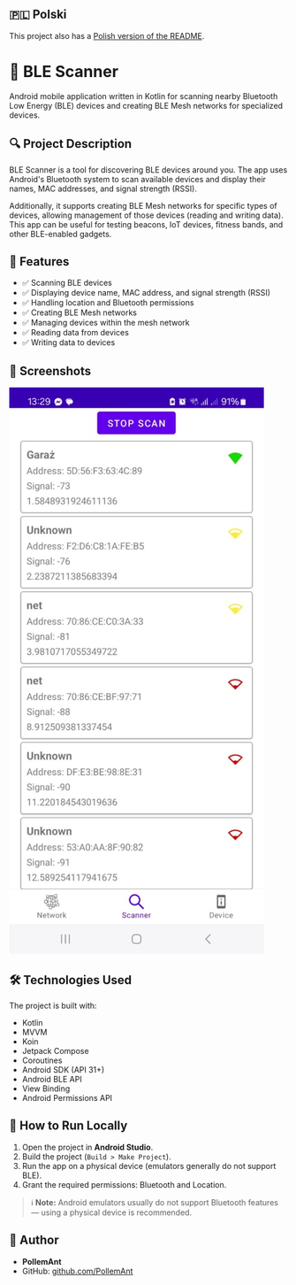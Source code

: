 ## 🇵🇱 Polski

This project also has a [Polish version of the README](README_PL.md).

# 📱 BLE Scanner

Android mobile application written in Kotlin for scanning nearby Bluetooth Low Energy (BLE) devices and creating BLE Mesh networks for specialized devices.

## 🔍 Project Description

BLE Scanner is a tool for discovering BLE devices around you. The app uses Android's Bluetooth system to scan available devices and display their names, MAC addresses, and signal strength (RSSI).

Additionally, it supports creating BLE Mesh networks for specific types of devices, allowing management of those devices (reading and writing data). This app can be useful for testing beacons, IoT devices, fitness bands, and other BLE-enabled gadgets.

## 🎯 Features

- ✅ Scanning BLE devices
- ✅ Displaying device name, MAC address, and signal strength (RSSI)
- ✅ Handling location and Bluetooth permissions
- ✅ Creating BLE Mesh networks
- ✅ Managing devices within the mesh network
- ✅ Reading data from devices
- ✅ Writing data to devices

## 📸 Screenshots

![BLE Scanner](screenshots/BLE_Scanner.jpg)

## 🛠️ Technologies Used

The project is built with:

- Kotlin
- MVVM
- Koin
- Jetpack Compose
- Coroutines
- Android SDK (API 31+)
- Android BLE API
- View Binding
- Android Permissions API

## 🚀 How to Run Locally

1. Open the project in **Android Studio**.
2. Build the project (`Build > Make Project`).
3. Run the app on a physical device (emulators generally do not support BLE).
4. Grant the required permissions: Bluetooth and Location.

> ℹ️ **Note:** Android emulators usually do not support Bluetooth features — using a physical device is recommended.

## 👤 Author

- **PollemAnt**
- GitHub: [github.com/PollemAnt](https://github.com/PollemAnt)


